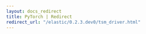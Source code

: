 ```yaml
---
layout: docs_redirect
title: PyTorch | Redirect
redirect_url: "/elastic/0.2.3.dev0/tsm_driver.html"
---
```

